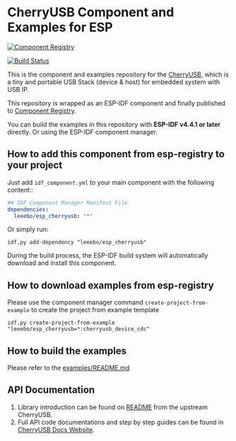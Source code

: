 # CherryUSB Component and Examples for ESP

[![Component Registry](https://components.espressif.com/components/leeebo/esp_cherryusb/badge.svg)](https://components.espressif.com/components/leeebo/esp_cherryusb)

[![Build Status](https://github.com/leeebo/esp_cherryusb/actions/workflows/build_examples.yml/badge.svg)](https://github.com/leeebo/esp_cherryusb/actions/workflows/build_examples.yml)

This is the component and examples repository for the [CherryUSB](https://github.com/cherry-embedded/CherryUSB), which is a tiny and portable USB Stack (device & host) for embedded system with USB IP.

This repository is wrapped as an ESP-IDF component and finally published to [Component Registry](https://components.espressif.com/).

You can build the examples in this repository with **ESP-IDF v4.4.1 or later** directly. Or using the ESP-IDF component manager.

## How to add this component from esp-registry to your project

Just add ``idf_component.yml`` to your main component with the following content::

```yaml
## IDF Component Manager Manifest File
dependencies:
  leeebo/esp_cherryusb: "*"
```

Or simply run:

```
idf.py add-dependency "leeebo/esp_cherryusb"
```

During the build process, the ESP-IDF build system will automatically download and install this component.

## How to download examples from esp-registry

Please use the component manager command `create-project-from-example` to create the project from example template

```
idf.py create-project-from-example "leeebo/esp_cherryusb=*:cherryusb_device_cdc"
```

## How to build the examples

Please refer to the [examples/README.md](./examples/README.md)

## API Documentation

1. Library introduction can be found on [README](https://github.com/cherry-embedded/CherryUSB/blob/master/README.md) from the upstream CherryUSB.
2. Full API code documentations and step by step guides can be found in [CherryUSB Docs Website](https://cherryusb.readthedocs.io/).